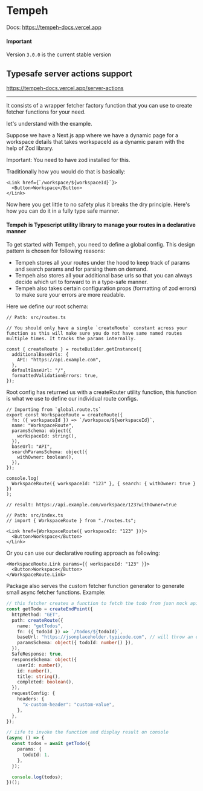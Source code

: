 # Tempeh

Docs: https://tempeh-docs.vercel.app

#### Important

Version `3.0.0` is the current stable version

## Typesafe server actions support

https://tempeh-docs.vercel.app/server-actions

<hr/>

It consists of a wrapper fetcher factory function that you can use to create fetcher functions for your need.

let's understand with the example.

Suppose we have a Next.js app where we have a dynamic page for a workspace details that takes workspaceId as a dynamic param with the help of Zod library.

Important: You need to have zod installed for this.

Traditionally how you would do that is basically:

```tsx
<Link href={`/workspace/${workspaceId}`}>
  <Button>Workspace</Button>
</Link>
```

Now here you get little to no safety plus it breaks the dry principle. Here's how you can do it in a fully type safe manner.

#### Tempeh is Typescript utility library to manage your routes in a declarative manner

To get started with Tempeh, you need to define a global config. This design pattern is chosen for following reasons:

- Tempeh stores all your routes under the hood to keep track of params and search params and for parsing them on demand.
- Tempeh also stores all your additional base urls so that you can always decide which url to forward to in a type-safe manner.
- Tempeh also takes certain configuration props (formatting of zod errors) to make sure your errors are more readable.

Here we define our root schema:

```tsx
// Path: src/routes.ts

// You should only have a single `createRoute` constant across your function as this will make sure you do not have same named routes multiple times. It tracks the params internally.

const { createRoute } = routeBuilder.getInstance({
  additionalBaseUrls: {
    API: "https://api.example.com",
  },
  defaultBaseUrl: "/",
  formattedValidationErrors: true,
});
```

Root config has returned us with a createRouter utility function, this function is what we use to define our individual route configs.

```tsx
// Importing from `global.route.ts`
export const WorkspaceRoute = createRoute({
  fn: ({ workspaceId }) => `/workspace/${workspaceId}`,
  name: "WorkspaceRoute",
  paramsSchema: object({
    workspaceId: string(),
  }),
  baseUrl: "API",
  searchParamsSchema: object({
    withOwner: boolean(),
  }),
});

console.log(
  WorkspaceRoute({ workspaceId: "123" }, { search: { withOwner: true } })
);

// result: https://api.example.com/workspace/123?withOwner=true
```

```tsx
// Path: src/index.ts
// import { WorkspaceRoute } from "./routes.ts";

<Link href={WorkspaceRoute({ workspaceId: "123" })}>
  <Button>Workspace</Button>
</Link>
```

Or you can use our declarative routing approach as following:

```tsx
<WorkspaceRoute.Link params={{ workspaceId: "123" }}>
  <Button>Workspace</Button>
</WorkspaceRoute.Link>
```

Package also serves the custom fetcher function generator to generate small async fetcher functions. Example:

```ts
// this fetcher creates a function to fetch the todo from json mock api
const getTodo = createEndPoint({
  httpMethod: "GET",
  path: createRoute({
    name: "getTodos",
    fn: ({ todoId }) => `/todos/${todoId}`,
    baseUrl: "https://jsonplaceholder.typicode.com", // will throw an error if custom baseRoute is not valid url
    paramsSchema: object({ todoId: number() }),
  }),
  SafeResponse: true,
  responseSchema: object({
    userId: number(),
    id: number(),
    title: string(),
    completed: boolean(),
  }),
  requestConfig: {
    headers: {
      "x-custom-header": "custom-value",
    },
  },
});

// iife to invoke the function and display result on console
(async () => {
  const todos = await getTodo({
    params: {
      todoId: 1,
    },
  });

  console.log(todos);
})();
```

